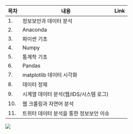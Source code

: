|목차|내용|Link|
|---|---|---|
|1.| 정보보안과 데이터 분석| 
|2.| Anaconda|
|3.| 파이썬 기초|
|4.| Numpy|
|5.| 통계학 기초|
|6.| Pandas|
|7.| matplotlib 데이터 시각화|
|8.| 데이터 정제|
|9.| 시계열 데이터 분석(웹/IDS/시스템 로그)|
|10.| 웹 크롤링과 자연어 분석|
|11.| 트위터 데이터 분석을 통한 정보보안 이슈|


![](https://images.velog.io/images/hm1lee/post/cd7915b9-8232-485f-8865-753a84d8781d/image.png)